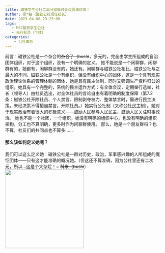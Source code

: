 ```yaml
---
title: 磁铁学生公社二高分部临时会议圆满结束！
author: 梁*铭（磁铁公社现任社长）
date: 2023-04-08 23:25:00
tags:
   - MSC磁铁学生公社
   - 先行社员（个体）
categories: 
    - 公社事务
---
```

前言：磁铁公社是一个杂合的~~杂合子（bushi~~，多元的，完全由学生所组成的自治团体组织，对于这个组织，没有一个明确的定义。
她不能说是一个闲聊群，闲聊群有的，她都有，闲聊群没有的，她还有。闲聊群与磁铁公社相比，磁铁公社与之最大的不同，磁铁公社是一个有组织，但没有组织中心的团体，这是一个具有现实政治理论体系的管理体制的团体，她是具有民主体制，同时又强调生产资料归公的组织。她具有一个完整的，系统的民主运作方式：有全体会议，定期举行选举，社长（领导人）由社员选出，对全体社员的言论自由有着明确的制度保障（第7.2条：磁铁公社开除社员、个人禁言、限制剥夺权力、整体禁言时，需进行民主决 策。未经决策不得擅自禁言，开除社员。）她实行公社制（又称公社民主制）。她对于现实政治有着很大的积极意义——鼓励人民参与人民民主，鼓励人民关注时事政治。
她也不是一个社团，一个组织，她没有明确的组织中心，也没有明确的组织架构，分工也不算明确，更多时作为闲聊群使用。
那么，她是一个朋友群吗？也不算，社员们的共同点也不算多......
#### 那么该如何定义她呢？
我们可以这么定义她：磁铁公社是一群对历史，政治，军事感兴趣的人所组成的魔怔团体——只有这才能准确的概况她。（但这还不算准确，因为公社里还有二次元，所以...这是个大杂烩！~ ~~科米（bushi~~）
<img src="https://cdn.staticaly.com/gh/AOME-C/wwwRes/main/index.files/MSC.png" width=256 height=256 />